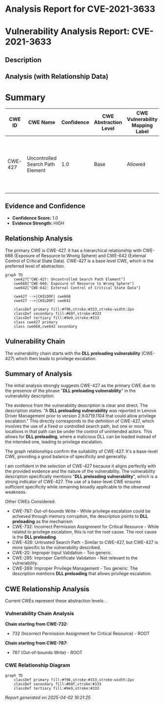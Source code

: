 # Analysis Report for CVE-2021-3633

# Vulnerability Analysis Report: CVE-2021-3633

## Description



## Analysis (with Relationship Data)

# Summary
| CWE ID | CWE Name | Confidence | CWE Abstraction Level | CWE Vulnerability Mapping Label | CWE-Vulnerability Mapping Notes |
|---|---|---|---|---|---|
| CWE-427 | Uncontrolled Search Path Element | 1.0 | Base | Allowed | Primary CWE. The vulnerability description explicitly mentions a **DLL preloading vulnerability**. |

## Evidence and Confidence

*   **Confidence Score:** 1.0
*   **Evidence Strength:** HIGH

## Relationship Analysis
The primary CWE is CWE-427. It has a hierarchical relationship with CWE-668 (Exposure of Resource to Wrong Sphere) and CWE-642 (External Control of Critical State Data). CWE-427 is a base level CWE, which is the preferred level of abstraction.

```mermaid
graph TD
    cwe427["CWE-427: Uncontrolled Search Path Element"]
    cwe668["CWE-668: Exposure of Resource to Wrong Sphere"]
    cwe642["CWE-642: External Control of Critical State Data"]

    cwe427 -->|CHILDOF| cwe668
    cwe427 -->|CHILDOF| cwe642

    classDef primary fill:#f96,stroke:#333,stroke-width:2px
    classDef secondary fill:#69f,stroke:#333
    classDef tertiary fill:#9e9,stroke:#333
    class cwe427 primary
    class cwe668,cwe642 secondary
```

## Vulnerability Chain
The vulnerability chain starts with the **DLL preloading vulnerability** (CWE-427) which then leads to privilege escalation.

## Summary of Analysis
The initial analysis strongly suggests CWE-427 as the primary CWE due to the presence of the phrase "**DLL preloading vulnerability**" in the vulnerability description.

The evidence from the vulnerability description is clear and direct. The description states: "A **DLL preloading vulnerability** was reported in Lenovo Driver Management prior to version 2.9.0719.1104 that could allow privilege escalation." This directly corresponds to the definition of CWE-427, which involves the use of a fixed or controlled search path, but one or more locations in that path can be under the control of unintended actors. This allows for **DLL preloading**, where a malicious DLL can be loaded instead of the intended one, leading to privilege escalation.

The graph relationships confirm the suitability of CWE-427. It's a base-level CWE, providing a good balance of specificity and generality.

I am confident in the selection of CWE-427 because it aligns perfectly with the provided evidence and the nature of the vulnerability. The vulnerability description specifically mentions "**DLL preloading vulnerability**", which is a strong indicator of CWE-427. The use of a base-level CWE ensures sufficient specificity while remaining broadly applicable to the observed weakness.

Other CWEs Considered:
- CWE-787: Out-of-bounds Write - While privilege escalation could be achieved through memory corruption, the description points to **DLL preloading** as the mechanism
- CWE-732: Incorrect Permission Assignment for Critical Resource - While related to privilege escalation, this is not the root cause. The root cause is the **DLL preloading**.
- CWE-426: Untrusted Search Path - Similar to CWE-427, but CWE-427 is more specific to the vulnerability described.
- CWE-20: Improper Input Validation - Too generic.
- CWE-295: Improper Certificate Validation - Not relevant to the vulnerability.
- CWE-269: Improper Privilege Management - Too generic. The description mentions **DLL preloading** that allows privilege escalation.


## CWE Relationship Analysis

Current CWEs represent these abstraction levels: .


### Vulnerability Chain Analysis

**Chain starting from CWE-732:**
- 732 (Incorrect Permission Assignment for Critical Resource) - ROOT


**Chain starting from CWE-787:**
- 787 (Out-of-bounds Write) - ROOT



### CWE Relationship Diagram

```mermaid
graph TD
    classDef primary fill:#f96,stroke:#333,stroke-width:2px
    classDef secondary fill:#69f,stroke:#333
    classDef tertiary fill:#9e9,stroke:#333
```



*Report generated on 2025-04-02 16:21:25*
